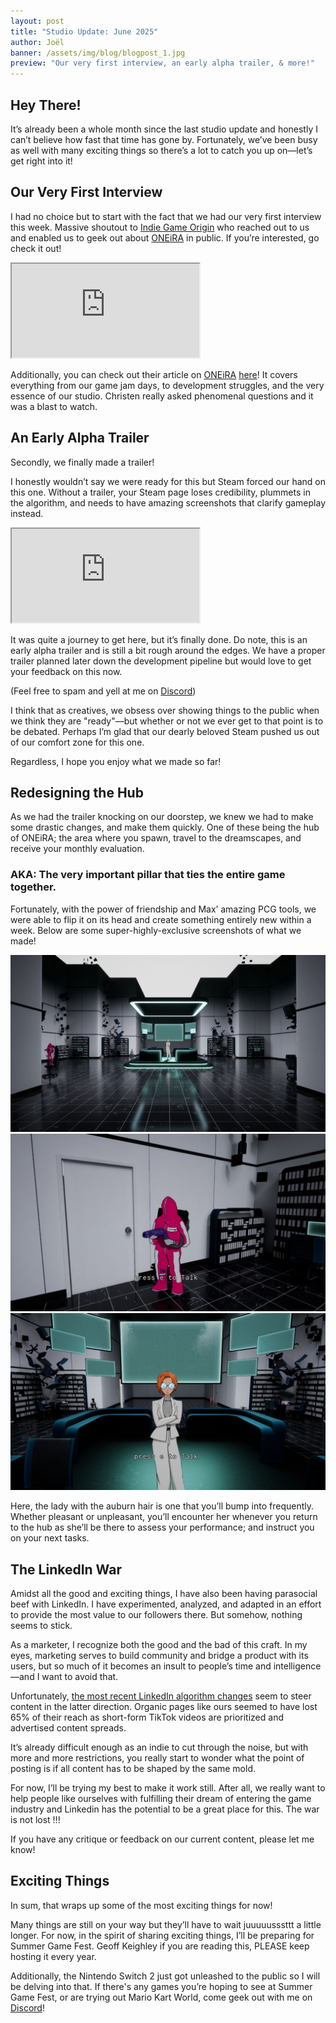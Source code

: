 ```yaml
---
layout: post
title: "Studio Update: June 2025"
author: Joël
banner: /assets/img/blog/blogpost_1.jpg
preview: "Our very first interview, an early alpha trailer, & more!"
---
```

<h2 class="post-h2">Hey There!</h2>

It’s already been a whole month since the last studio update and honestly I can’t believe how fast that time has gone by. Fortunately, we’ve been busy as well with many exciting things so there’s a lot to catch you up on—let’s get right into it!

<h2 class="post-h2">Our Very First Interview</h2>

I had no choice but to start with the fact that we had our very first interview this week. Massive shoutout to <a class="post-link" href="https://indiegameorigin.com/">Indie Game Origin</a> who reached out to us and enabled us to geek out about <a class="post-link" href="https://dreammatterlabs.com/">ONEiRA</a> in public. If you’re interested, go check it out!

<iframe class="img-fluid post-video w-100" src="https://www.youtube.com/embed/UfxsbpqB1Do"></iframe>

Additionally, you can check out their article on <a class="post-link" href="https://dreammatterlabs.com/">ONEiRA</a> <a class="post-link" href="https://indiegameorigin.com/blog/oneira-and-on-dreaming-dreams-for-sale">here</a>! It covers everything from our game jam days, to development struggles, and the very essence of our studio. Christen really asked phenomenal questions and it was a blast to watch.

<h2 class="post-h2">An Early Alpha Trailer</h2>

Secondly, we finally made a trailer! 

I honestly wouldn’t say we were ready for this but Steam forced our hand on this one. Without a trailer, your Steam page loses credibility, plummets in the algorithm, and needs to have amazing screenshots that clarify gameplay instead.

<iframe class="img-fluid post-video w-100" src="https://www.youtube.com/embed/ORu9Vv620r0"></iframe>

It was quite a journey to get here, but it’s finally done. Do note, this is an early alpha trailer and is still a bit rough around the edges. We have a proper trailer planned later down the development pipeline but would love to get your feedback on this now.

(Feel free to spam and yell at me on <a class="post-link" href="https://discord.gg/XAYvJhkkqE">Discord</a>)

I think that as creatives, we obsess over showing things to the public when we think they are "ready"—but whether or not we ever get to that point is to be debated. Perhaps I’m glad that our dearly beloved Steam pushed us out of our comfort zone for this one.

Regardless, I hope you enjoy what we made so far!

<h2 class="post-h2">Redesigning the Hub</h2>

As we had the trailer knocking on our doorstep, we knew we had to make some drastic changes, and make them quickly. One of these being the hub of ONEiRA; the area where you spawn, travel to the dreamscapes, and receive your monthly evaluation.

<h3 class="post-h3">AKA: The very important pillar that ties the entire game together.</h3>

Fortunately, with the power of friendship and Max’ amazing PCG tools, we were able to flip it on its head and create something entirely new within a week. Below are some super-highly-exclusive screenshots of what we made!

<img class="img-fluid post-image w-100" src="/assets/img/blog/hub1.jpg">

<img class="img-fluid post-image w-100" src="/assets/img/blog/hub2.jpg">

<img class="img-fluid post-image w-100" src="/assets/img/blog/hub3.jpg">

Here, the lady with the auburn hair is one that you’ll bump into frequently. Whether pleasant or unpleasant, you’ll encounter her whenever you return to the hub as she’ll be there to assess your performance; and instruct you on your next tasks.

<h2 class="post-h2">The LinkedIn War</h2>

Amidst all the good and exciting things, I have also been having parasocial beef with LinkedIn. I have experimented, analyzed, and adapted in an effort to provide the most value to our followers there. But somehow, nothing seems to stick. 

As a marketer, I recognize both the good and the bad of this craft. In my eyes, marketing serves to build community and bridge a product with its users, but so much of it becomes an insult to people’s time and intelligence—and I want to avoid that.

Unfortunately, <a class="post-link" href="https://www.linkedin.com/posts/donnellychris_organic-reach-is-down-65-on-linkedin-activity-7300502090672398336-xbyU/">the most recent LinkedIn algorithm changes</a> seem to steer content in the latter direction. Organic pages like ours seemed to have lost 65% of their reach as short-form TikTok videos are prioritized and advertised content spreads.

It’s already difficult enough as an indie to cut through the noise, but with more and more restrictions, you really start to wonder what the point of posting is if all content has to be shaped by the same mold.

For now, I’ll be trying my best to make it work still. After all, we really want to help people like ourselves with fulfilling their dream of entering the game industry and Linkedin has the potential to be a great place for this. The war is not lost !!!

If you have any critique or feedback on our current content, please let me know!

<h2 class="post-h2">Exciting Things</h2>

In sum, that wraps up some of the most exciting things for now! 

Many things are still on your way but they’ll have to wait juuuuusssttt a little longer. For now, in the spirit of sharing exciting things, I’ll be preparing for Summer Game Fest. Geoff Keighley if you are reading this, PLEASE keep hosting it every year.

Additionally, the Nintendo Switch 2 just got unleashed to the public so I will be delving into that. If there's any games you’re hoping to see at Summer Game Fest, or are trying out Mario Kart World, come geek out with me on <a class="post-link" href="https://discord.gg/XAYvJhkkqE">Discord</a>!